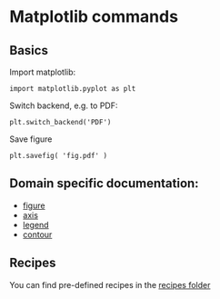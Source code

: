 # Matplotlib commands

## Basics

Import matplotlib:

~~~~
import matplotlib.pyplot as plt
~~~~


Switch backend, e.g. to PDF:

~~~~
plt.switch_backend('PDF')
~~~~

Save figure

~~~~
plt.savefig( 'fig.pdf' )
~~~~

## Domain specific documentation:

- [figure](./figure.md)
- [axis](./axis.md)
- [legend](./legend.md)
- [contour](contour.md)


## Recipes

You can find pre-defined recipes in the [recipes folder](./recipes/)
